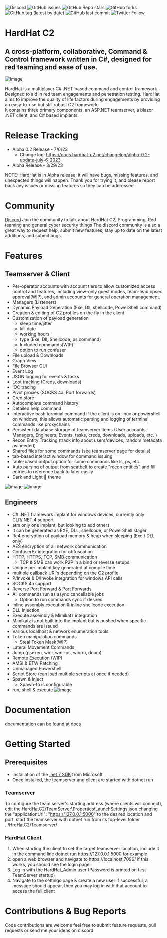 ![Discord](https://img.shields.io/discord/882642569207644200)
![GitHub issues](https://img.shields.io/github/issues/DragoQCC/HardHatC2)
![GitHub Repo stars](https://img.shields.io/github/stars/DragoQcc/HardHatC2?style=social)
![GitHub forks](https://img.shields.io/github/forks/Dragoqcc/HardHatC2?style=social)
![GitHub tag (latest by date)](https://img.shields.io/github/v/tag/DragoQcc/HardHatc2)
![GitHub last commit](https://img.shields.io/github/last-commit/dragoqcc/hardhatc2)
![Twitter Follow](https://img.shields.io/twitter/follow/dragoqcc)


# HardHat C2 
## A cross-platform, collaborative, Command & Control framework written in C#, designed for red teaming and ease of use.
![image](https://user-images.githubusercontent.com/15575425/228551034-e07df233-63f6-41a2-8b94-6eb840859e82.png)

HardHat is a multiplayer C# .NET-based command and control framework. Designed to aid in red team engagements and penetration testing. HardHat aims to improve the quality of life factors during engagements by providing an easy-to-use but still robust C2 framework.    
It contains three primary components, an ASP.NET teamserver, a blazor .NET client, and C# based implants.

# Release Tracking 
- Alpha 0.2 Release - 7/6/23
  - Change log: https://docs.hardhat-c2.net/changelog/alpha-0.2-update-july-6-2023 
- Alpha Release - 3/29/23
 
NOTE: HardHat is in Alpha release; it will have bugs, missing features, and unexpected things will happen. Thank you for trying it, and please report back any issues or missing features so they can be addressed.

# Community 
[Discord](https://discord.gg/npW2yy7JFK) 
Join the community to talk about HardHat C2, Programming, Red teaming and general cyber security things 
The discord community is also a great way to request help, submit new features, stay up to date on the latest additions, and submit bugs. 

# Features 
## Teamserver & Client 
- Per-operator accounts with account tiers to allow customized access control and features, including view-only guest modes, team-lead opsec approval(WIP), and admin accounts for general operation management. 
- Managers (Listeners) 
- Dynamic Payload Generation (Exe, Dll, shellcode, PowerShell command)
- Creation & editing of C2 profiles on the fly in the client
- Customization of payload generation 
  - sleep time/jitter 
  - kill date
  - working hours 
  - type (Exe, Dll, Shellcode, ps command)
  - Included commands(WIP)
  - option to run confuser
- File upload & Downloads 
- Graph View 
- File Browser GUI
- Event Log 
- JSON logging for events & tasks 
- Loot tracking (Creds, downloads)
- IOC tracing 
- Pivot proxies (SOCKS 4a, Port forwards)
- Cred store 
- Autocomplete command history 
- Detailed help command 
- Interactive bash terminal command if the client is on linux or powershell on windows, this allows automatic parsing and logging of terminal commands like proxychains
- Persistent database storage of teamserver items (User accounts, Managers, Engineers, Events, tasks, creds, downloads, uploads, etc. )
- Recon Entity Tracking (track info about users/devices, random metadata as needed)
- Shared files for some commands (see teamserver page for details)
- tab-based interact window for command issuing 
- table-based output option for some commands like ls, ps, etc. 
- Auto parsing of output from seatbelt to create "recon entities" and fill entries to reference back to later easily 
- Dark and Light 🤮 theme 

 ![image](https://user-images.githubusercontent.com/15575425/228551170-cd455c24-3541-47ec-ad85-dcb84ce64075.png)
![image](https://user-images.githubusercontent.com/15575425/228551467-750a5a3a-dcff-4290-968e-7b18598e74b6.png)

 
## Engineers
- C# .NET framework implant for windows devices, currently only CLR/.NET 4 support
- atm only one implant, but looking to add others 
- It can be generated as EXE, DLL, shellcode, or PowerShell stager
- Rc4 encryption of payload memory & heap when sleeping (Exe / DLL only)
- AES encryption of all network communication 
- ConfuserEx integration for obfuscation
- HTTP, HTTPS, TCP, SMB communication
  - TCP & SMB can work P2P in a bind or reverse setups
- Unique per implant key generated at compile time 
- multiple callback URI's depending on the C2 profile 
- P/Invoke & D/Invoke integration for windows API calls 
- SOCKS 4a support 
- Reverse Port Forward & Port Forwards 
- All commands run as async cancellable jobs 
  - Option to run commands sync if desired
- Inline assembly execution & inline shellcode execution
- DLL Injection 
- Execute assembly & Mimikatz integration
- Mimikatz is not built into the implant but is pushed when specific commands are issued
- Various localhost & network enumeration tools 
- Token manipulation commands 
  - Steal Token Mask(WIP) 
- Lateral Movement Commands 
- Jump (psexec, wmi, wmi-ps, winrm, dcom)
- Remote Execution (WIP)
- AMSI & ETW Patching 
- Unmanaged Powershell 
- Script Store (can load multiple scripts at once if needed)
- Spawn & Inject 
  - Spawn-to is configurable 
- run, shell & execute
![image](https://user-images.githubusercontent.com/15575425/228551103-0f1fe1f5-9b2d-42f9-a22d-f929f17b3b93.png)

# Documentation
documentation can be found at [docs](https://docs.hardhat-c2.net/)

# Getting Started 
## Prerequisites
- Installation of the [.net 7 SDK](https://dotnet.microsoft.com/en-us/download/dotnet/7.0) from Microsoft 
- Once installed, the teamserver and client are started with dotnet run
### Teamserver
To configure the team server's starting address (where clients will connect), edit the HardHatC2\TeamServer\Properties\LaunchSettings.json changing the "applicationUrl": "https://127.0.0.1:5000" to the desired location and port. 
start the teamserver with dotnet run from its top-level folder ../HrdHatC2/Teamserver/

### HardHat Client 
1. When starting the client to set the target teamserver location, include it in the command line dotnet run https://127.0.0.1:5000 for example 
2. open a web browser and navigate to https://localhost:7096/ if this works, you should see the login page 
3. Log in with the HardHat_Admin user (Password is printed on first TeamServer startup)
4. Navigate to the settings page & create a new user if successful, a  message should appear, then you may log in with that account to access the full client


# Contributions & Bug Reports 
 Code contributions are welcome feel free to submit feature requests, pull requests or send me your ideas on discord. 
